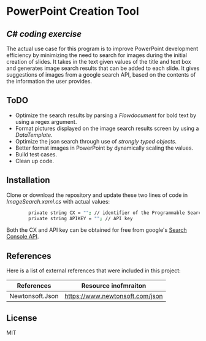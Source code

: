 # PowerPoint Creation Tool
## _C# coding exercise_

The actual use case for this program is to improve PowerPoint development efficiency by minimizing the need to search for images during the initial creation of slides. It takes in the text given values of the title and text box and generates image search results that can be added to each slide. It gives suggestions of images from a google search API, based on the contents of the information the user provides. 

## ToDO

- Optimize the search results by parsing a *Flowdocument* for bold text by using a regex argument.
- Format pictures displayed on the image search results screen by using a *DataTemplate*.
- Optimize the json search through use of *strongly typed objects*.
- Better format images in PowerPoint by dynamically scaling the values.
- Build test cases.
- Clean up code.

## Installation

Clone or download the repository and update these two lines of code in *ImageSearch.xaml.cs* with actual values:

```sh
        private string CX = ""; // identifier of the Programmable Search Engine
        private string APIKEY = ""; // API key
```
Both the CX and API key can be obtained for free from google's [Search Console API](https://developers.google.com/webmaster-tools).

## References

Here is a list of external references that were included in this project:

| References | Resource inofmraiton |
| ------ | ------ |
| Newtonsoft.Json | https://www.newtonsoft.com/json |


## License

MIT
